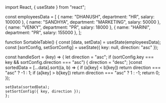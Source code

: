import React, { useState } from "react";

const employeesData = [
  { name: "DHANUSH", department: "HR", salary: 100000 },
  { name: "SANDHYA", department: "MARKETING", salary: 50000 },
  { name: "VENKY", department: "PR", salary: 18000 },
  { name: "HARINI", department: "PR", salary: 155000 },
];

function SortableTable() {
  const [data, setData] = useState(employeesData);
  const [sortConfig, setSortConfig] = useState({ key: null, direction: "asc" });

  const handleSort = (key) => {
    let direction = "asc";
    if (sortConfig.key === key && sortConfig.direction === "asc") {
      direction = "desc";
    }const sortedData = [...data].sort((a, b) => {
      if (a[key] < b[key]) return direction === "asc" ? -1 : 1;
      if (a[key] > b[key]) return direction === "asc" ? 1 : -1;
      return 0;
    });

    setData(sortedData);
    setSortConfig({ key, direction });
    };
